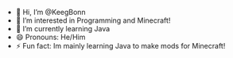 - 👋 Hi, I’m @KeegBonn
- 👀 I’m interested in Programming and Minecraft!
- 🌱 I’m currently learning Java
- 😄 Pronouns: He/Him
- ⚡ Fun fact: Im mainly learning Java to make mods for Minecraft!

<!---
KeegBonn/KeegBonn is a ✨ special ✨ repository because its `README.md` (this file) appears on your GitHub profile.
You can click the Preview link to take a look at your changes.
--->
